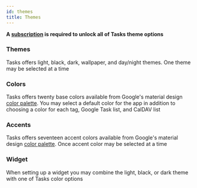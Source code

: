 ```yaml
---
id: themes
title: Themes
---
```


**A [subscription](subscribe.md) is required to unlock all of Tasks theme options**

### Themes

Tasks offers light, black, dark, wallpaper, and day/night themes. One theme may be selected at a time

### Colors

Tasks offers twenty base colors available from Google's material design [color palette](https://material.io/guidelines/style/color.html#color-color-palette). You may select a default color for the app in addition to choosing a color for each tag, Google Task list, and CalDAV list

### Accents

Tasks offers seventeen accent colors available from Google's material design [color palette](https://material.io/guidelines/style/color.html#color-color-palette). Once accent color may be selected at a time

### Widget

When setting up a widget you may combine the light, black, or dark theme with one of Tasks color options
